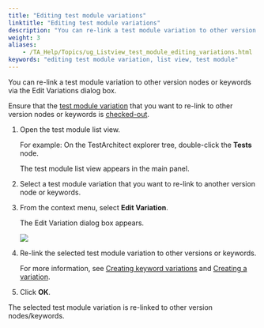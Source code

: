 ```yaml
--- 
title: "Editing test module variations"
linktitle: "Editing test module variations"
description: "You can re-link a test module variation to other version nodes or keywords via the Edit Variations dialog box."
weight: 3
aliases: 
    - /TA_Help/Topics/ug_Listview_test_module_editing_variations.html
keywords: "editing test module variation, list view, test module"
---
```


You can re-link a test module variation to other version nodes or keywords via the Edit Variations dialog box.

Ensure that the [test module variation](/user-guide/variations/) that you want to re-link to other version nodes or keywords is [checked-out](/user-guide/projects-and-project-items/project-items/revision-control/check-out).

1.  Open the test module list view.

    For example: On the TestArchitect explorer tree, double-click the **Tests** node.

    The test module list view appears in the main panel.

2.  Select a test module variation that you want to re-link to another version node or keywords.

3.  From the context menu, select **Edit Variation**.

    The Edit Variation dialog box appears.

    ![](/images/TA_Help/Images/Edit_variation_dlg_testModule_listView.png)

4.  Re-link the selected test module variation to other versions or keywords.

    For more information, see [Creating keyword variations](/user-guide/variations/creating-keyword-variations) and [Creating a variation](/user-guide/variations/creating-linked-variations/creating-a-variation).

5.  Click **OK**.


The selected test module variation is re-linked to other version nodes/keywords.


